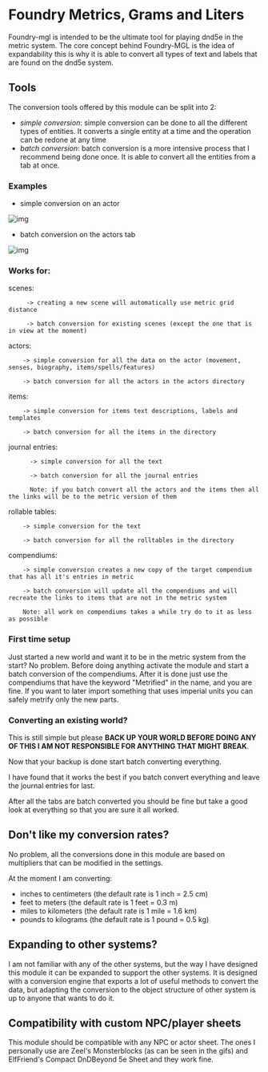 # Foundry Metrics, Grams and Liters
Foundry-mgl is intended to be the ultimate tool for playing dnd5e in the metric system.
The core concept behind Foundry-MGL is the idea of expandability this is why it is able to convert all types of text and labels that are found on the dnd5e system.

## Tools
 The conversion tools offered by this module can be split into 2:
  - *simple conversion*: simple conversion can be done to all the different types of entities. It converts a single entity at a time and the operation can be redone at any time
  - *batch conversion*: batch conversion is a more intensive process that I recommend being done once. It is able to convert all the entities from a tab at once.
 ### Examples
   - simple conversion on an actor
   
   ![img](https://i.imgur.com/eWqfvRe.gif)
   
   - batch conversion on the actors tab
   
   ![img](http://i.imgur.com/swIeflyh.gif)
   
 ### Works for:
  scenes:
  
         -> creating a new scene will automatically use metric grid distance 
         
         -> batch conversion for existing scenes (except the one that is in view at the moment)
         
  actors:
   
        -> simple conversion for all the data on the actor (movement, senses, biography, items/spells/features)
  
        -> batch conversion for all the actors in the actors directory
         
  items: 
  
        -> simple conversion for items text descriptions, labels and templates
  
        -> batch conversion for all the items in the directory
        
  journal entries: 
  
          -> simple conversion for all the text 
  
          -> batch conversion for all the journal entries
                  
          Note: if you batch convert all the actors and the items then all the links will be to the metric version of them
                  
  rollable tables:
  
        -> simple conversion for the text 
  
        -> batch conversion for all the rolltables in the directory
             
  compendiums:
  
        -> simple conversion creates a new copy of the target compendium that has all it's entries in metric
  
        -> batch conversion will update all the compendiums and will recreate the links to items that are not in the metric system
              
        Note: all work on compendiums takes a while try do to it as less as possible
        
  ### First time setup
  
  Just started a new world and want it to be in the metric system from the start? No problem. 
  Before doing anything activate the module and start a batch conversion of the compendiums. 
  After it is done just use the compendiums that have the keyword "Metrified" in the name, and you are fine. If you want to later import something that uses imperial units you can safely metrify only the new parts.
  
  ### Converting an existing world?
  
  This is still simple but please **BACK UP YOUR WORLD BEFORE DOING ANY OF THIS I AM NOT RESPONSIBLE FOR ANYTHING THAT MIGHT BREAK**.
  
  Now that your backup is done start batch converting everything. 
  
  I have found that it works the best if you batch convert everything and leave the journal entries for last.
 
  After all the tabs are batch converted you should be fine but take a good look at everything so that you are sure it all worked.
  
  ## Don't like my conversion rates?
  
  No problem, all the conversions done in this module are based on multipliers that can be modified in the settings.
  
  At the moment I am converting:
   - inches to centimeters (the default rate is 1 inch = 2.5 cm)
   - feet to meters (the default rate is 1 feet = 0.3 m)
   - miles to kilometers (the default rate is 1 mile = 1.6 km)
   - pounds to kilograms (the default rate is 1 pound = 0.5 kg)
   
   ## Expanding to other systems?
   
   I am not familiar with any of the other systems, but the way I have designed this module it can be expanded to support the other systems.
   It is designed with a conversion engine that exports a lot of useful methods to convert the data, but adapting the conversion to the object structure of other system is up to anyone that wants to do it.  
   
   ## Compatibility with custom NPC/player sheets
   
   This module should be compatible with any NPC or actor sheet. 
   The ones I personally use are Zeel's Monsterblocks (as can be seen in the gifs) and ElfFriend's Compact DnDBeyond 5e Sheet and they work fine. 
